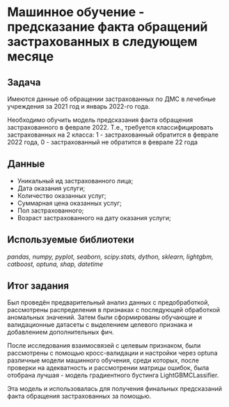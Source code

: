 # Машинное обучение - предсказание факта обращений застрахованных в следующем месяце

## Задача

Имеются данные об обращении застрахованных по ДМС в лечебные учреждения за 2021 год и январь 2022-го года.

Необходимо обучить модель предсказания факта обращения застрахованного в феврале 2022. Т.е., требуется классифицировать застрахованных на 2 класса: 
1 - застрахованный обратится в феврале 2022 года, 0 - застрахованный не обратится в феврале 22 года

## Данные

- Уникальный ид застрахованного лица;
- Дата оказания услуги;
- Количество оказанных услуг;
- Суммарная цена оказанных услуг;
- Пол застрахованного;
- Возраст застрахованного на дату оказания услуги;

## Используемые библиотеки

*pandas, numpy, pyplot, seaborn, scipy.stats, dython, sklearn, lightgbm, catboost, optuna, shap, datetime*

## Итог задания

Был проведён предварительный анализ данных с предобработкой, рассмотрены распределения в признаках с последующей обработкой аномальных значений. Затем были сформированы
обучающие и валидационные датасеты с выделением целевого признака и добавлением дополнительных фич. 

После исследования взаимосвязей с целевым признаком, были рассмотрены с помощью кросс-валидации и настройки через optuna различные модели машинного обучения, среди которых, после проверки на адекватность и рассмотрении матрицы ошибок, была отобрана лучшая - модель градиентного бустинга LightGBMCLassifier.

Эта модель и использовалась для получения финальных предсказаний факта обращения застрахованных за помощью.
